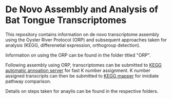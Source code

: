 # De Novo Assembly and Analysis of Bat Tongue Transcriptomes 

This repository contains information on de novo transcriptome assembly using the Oyster River Protocol (ORP) and subsequent approaches taken for analysis (KEGG, differenetial expression, orthogroup detection). 

Information on using the ORP can be found in the folder titled "ORP".

Following assembly using ORP, transcriptomes can be submitted to [KEGG automatic annoation server](https://www.genome.jp/kegg/kaas/) for fast K number assignment. K number assigned transcripts can then be submitted to [KEGG mapper](https://www.genome.jp/kegg/mapper/) for imidiate pathway comparison. 

Details on steps taken for anaylis can be found in the respective folders. 



